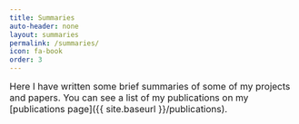 ```yaml
---
title: Summaries
auto-header: none
layout: summaries
permalink: /summaries/
icon: fa-book
order: 3
---
```


<span style="font-size: 16px">Here I have written some brief summaries of some of my projects and papers. You can see a list of my publications on my [publications page]({{ site.baseurl }}/publications).</span>